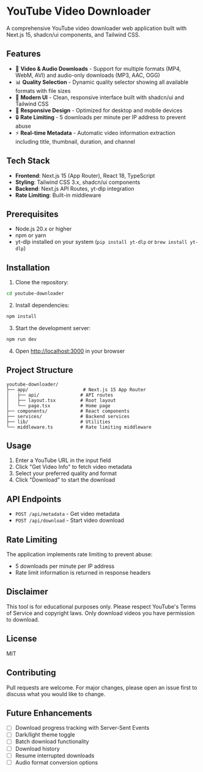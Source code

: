 # YouTube Video Downloader

A comprehensive YouTube video downloader web application built with Next.js 15, shadcn/ui components, and Tailwind CSS.

## Features

- 🎥 **Video & Audio Downloads** - Support for multiple formats (MP4, WebM, AVI) and audio-only downloads (MP3, AAC, OGG)
- 📊 **Quality Selection** - Dynamic quality selector showing all available formats with file sizes
- 🎨 **Modern UI** - Clean, responsive interface built with shadcn/ui and Tailwind CSS
- 📱 **Responsive Design** - Optimized for desktop and mobile devices
- 🔒 **Rate Limiting** - 5 downloads per minute per IP address to prevent abuse
- ⚡ **Real-time Metadata** - Automatic video information extraction including title, thumbnail, duration, and channel

## Tech Stack

- **Frontend**: Next.js 15 (App Router), React 18, TypeScript
- **Styling**: Tailwind CSS 3.x, shadcn/ui components
- **Backend**: Next.js API Routes, yt-dlp integration
- **Rate Limiting**: Built-in middleware

## Prerequisites

- Node.js 20.x or higher
- npm or yarn
- yt-dlp installed on your system (`pip install yt-dlp` or `brew install yt-dlp`)

## Installation

1. Clone the repository:
```bash
cd youtube-downloader
```

2. Install dependencies:
```bash
npm install
```

3. Start the development server:
```bash
npm run dev
```

4. Open [http://localhost:3000](http://localhost:3000) in your browser

## Project Structure

```
youtube-downloader/
├── app/                    # Next.js 15 App Router
│   ├── api/               # API routes
│   ├── layout.tsx         # Root layout
│   └── page.tsx           # Home page
├── components/            # React components
├── services/              # Backend services
├── lib/                   # Utilities
└── middleware.ts          # Rate limiting middleware
```

## Usage

1. Enter a YouTube URL in the input field
2. Click "Get Video Info" to fetch video metadata
3. Select your preferred quality and format
4. Click "Download" to start the download

## API Endpoints

- `POST /api/metadata` - Get video metadata
- `POST /api/download` - Start video download

## Rate Limiting

The application implements rate limiting to prevent abuse:
- 5 downloads per minute per IP address
- Rate limit information is returned in response headers

## Disclaimer

This tool is for educational purposes only. Please respect YouTube's Terms of Service and copyright laws. Only download videos you have permission to download.

## License

MIT

## Contributing

Pull requests are welcome. For major changes, please open an issue first to discuss what you would like to change.

## Future Enhancements

- [ ] Download progress tracking with Server-Sent Events
- [ ] Dark/light theme toggle
- [ ] Batch download functionality
- [ ] Download history
- [ ] Resume interrupted downloads
- [ ] Audio format conversion options